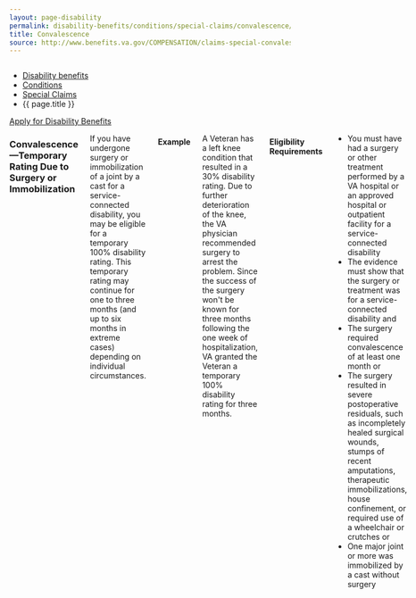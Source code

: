 ```yaml
---
layout: page-disability
permalink: disability-benefits/conditions/special-claims/convalescence/index.html
title: Convalescence
source: http://www.benefits.va.gov/COMPENSATION/claims-special-convalescence.asp
---
```


<div class="splash" markdown="0">
<div class="row" markdown="0">
<div class="small-12 columns" markdown="0">

<ul class="breadcrumbs" role="menubar" aria-label="Primary">
<li class="parent"><a href="{{ site.url }}/disability-benefits/">Disability benefits</a></li>
<li class="parent"><a href="{{ site.url }}/disability-benefits/conditions/">Conditions</a></li>
<li class="parent"><a href="{{ site.url }}/disability-benefits/conditions/special-claims/">Special Claims</a></li>
<li class="active">{{ page.title }}</li>
</ul>

</div>
</div>
</div>

<div class="main" role="main" markdown="0">

<div class="action-bar">
  <div class="row">
    <div class="small-12 columns">
      <a class="button small start" href="{{ site.url}}/disability-benefits/get/">Apply for Disability Benefits</a>
    </div>
  </div>  
</div>

<div class="section one" markdown="0">
<div class="primary" markdown="0">
<div class="row" markdown="0">
<div class="small-12 columns" markdown="1">

### Convalescence—Temporary Rating Due to Surgery or Immobilization

If you have undergone surgery or immobilization of a joint by a cast for a service-connected disability, you may be eligible for a temporary 100% disability rating. This temporary rating may continue for one to three months (and up to six months in extreme cases) depending on individual circumstances.

#### Example
A Veteran has a left knee condition that resulted in a 30% disability rating. Due to further deterioration of the knee, the VA physician recommended surgery to arrest the problem. Since the success of the surgery won't be known for three months following the one week of hospitalization, VA granted the Veteran a temporary 100% disability rating for three months.

#### Eligibility Requirements

- You must have had a surgery or other treatment performed by a VA hospital or an approved hospital or outpatient facility for a service-connected disability
- The evidence must show that the surgery or treatment was for a service-connected disability and
- The surgery required convalescence of at least one month or
- The surgery resulted in severe postoperative residuals, such as incompletely healed surgical wounds, stumps of recent amputations, therapeutic immobilizations, house confinement, or required use of a wheelchair or crutches or
- One major joint or more was immobilized by a cast without surgery

</div>
</div>
</div>

</div>

